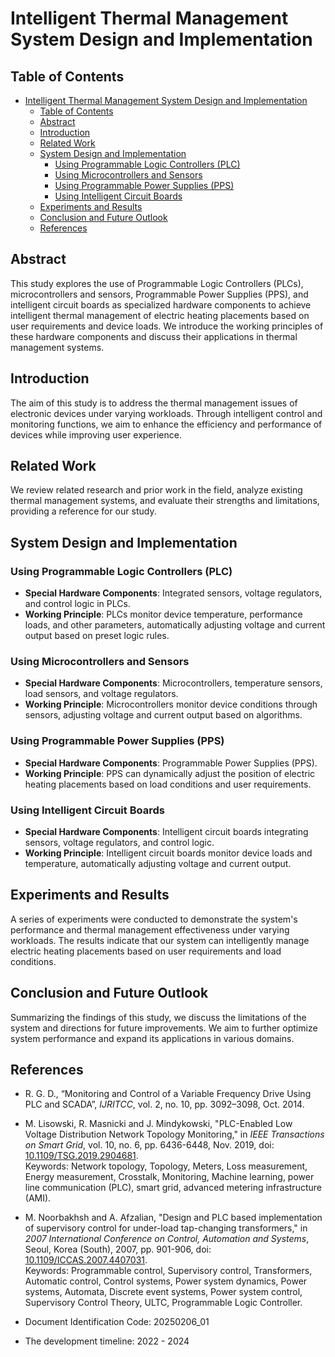 # Intelligent Thermal Management System Design and Implementation

## Table of Contents
- [Intelligent Thermal Management System Design and Implementation](#intelligent-thermal-management-system-design-and-implementation)
  - [Table of Contents](#table-of-contents)
  - [Abstract](#abstract)
  - [Introduction](#introduction)
  - [Related Work](#related-work)
  - [System Design and Implementation](#system-design-and-implementation)
    - [Using Programmable Logic Controllers (PLC)](#using-programmable-logic-controllers-plc)
    - [Using Microcontrollers and Sensors](#using-microcontrollers-and-sensors)
    - [Using Programmable Power Supplies (PPS)](#using-programmable-power-supplies-pps)
    - [Using Intelligent Circuit Boards](#using-intelligent-circuit-boards)
  - [Experiments and Results](#experiments-and-results)
  - [Conclusion and Future Outlook](#conclusion-and-future-outlook)
  - [References](#references)

## Abstract
This study explores the use of Programmable Logic Controllers (PLCs), microcontrollers and sensors, Programmable Power Supplies (PPS), and intelligent circuit boards as specialized hardware components to achieve intelligent thermal management of electric heating placements based on user requirements and device loads. We introduce the working principles of these hardware components and discuss their applications in thermal management systems.

## Introduction
The aim of this study is to address the thermal management issues of electronic devices under varying workloads. Through intelligent control and monitoring functions, we aim to enhance the efficiency and performance of devices while improving user experience.

## Related Work
We review related research and prior work in the field, analyze existing thermal management systems, and evaluate their strengths and limitations, providing a reference for our study.

## System Design and Implementation
### Using Programmable Logic Controllers (PLC)
- **Special Hardware Components**: Integrated sensors, voltage regulators, and control logic in PLCs.
- **Working Principle**: PLCs monitor device temperature, performance loads, and other parameters, automatically adjusting voltage and current output based on preset logic rules.

### Using Microcontrollers and Sensors
- **Special Hardware Components**: Microcontrollers, temperature sensors, load sensors, and voltage regulators.
- **Working Principle**: Microcontrollers monitor device conditions through sensors, adjusting voltage and current output based on algorithms.

### Using Programmable Power Supplies (PPS)
- **Special Hardware Components**: Programmable Power Supplies (PPS).
- **Working Principle**: PPS can dynamically adjust the position of electric heating placements based on load conditions and user requirements.

### Using Intelligent Circuit Boards
- **Special Hardware Components**: Intelligent circuit boards integrating sensors, voltage regulators, and control logic.
- **Working Principle**: Intelligent circuit boards monitor device loads and temperature, automatically adjusting voltage and current output.

## Experiments and Results
A series of experiments were conducted to demonstrate the system's performance and thermal management effectiveness under varying workloads. The results indicate that our system can intelligently manage electric heating placements based on user requirements and load conditions.

## Conclusion and Future Outlook
Summarizing the findings of this study, we discuss the limitations of the system and directions for future improvements. We aim to further optimize system performance and expand its applications in various domains.

## References
- R. G. D., “Monitoring and Control of a Variable Frequency Drive Using PLC and SCADA”, *IJRITCC*, vol. 2, no. 10, pp. 3092–3098, Oct. 2014.
- M. Lisowski, R. Masnicki and J. Mindykowski, "PLC-Enabled Low Voltage Distribution Network Topology Monitoring," in *IEEE Transactions on Smart Grid*, vol. 10, no. 6, pp. 6436-6448, Nov. 2019, doi: [10.1109/TSG.2019.2904681](https://doi.org/10.1109/TSG.2019.2904681).  
  Keywords: Network topology, Topology, Meters, Loss measurement, Energy measurement, Crosstalk, Monitoring, Machine learning, power line communication (PLC), smart grid, advanced metering infrastructure (AMI).
- M. Noorbakhsh and A. Afzalian, "Design and PLC based implementation of supervisory control for under-load tap-changing transformers," in *2007 International Conference on Control, Automation and Systems*, Seoul, Korea (South), 2007, pp. 901-906, doi: [10.1109/ICCAS.2007.4407031](https://doi.org/10.1109/ICCAS.2007.4407031).  
  Keywords: Programmable control, Supervisory control, Transformers, Automatic control, Control systems, Power system dynamics, Power systems, Automata, Discrete event systems, Power system control, Supervisory Control Theory, ULTC, Programmable Logic Controller.

- Document Identification Code: 20250206_01
- The development timeline: 2022 - 2024